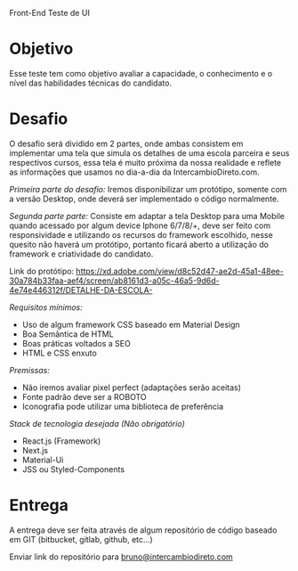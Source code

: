 Front-End Teste de UI

# Objetivo
Esse teste tem como objetivo avaliar a capacidade, o conhecimento e o nível das habilidades técnicas do candidato.

# Desafio
O desafio será dividido em 2 partes, onde ambas consistem em implementar uma tela que simula os detalhes de uma escola parceira e seus respectivos cursos, essa tela é muito próxima da nossa realidade e reflete as informações que usamos no dia-a-dia da IntercambioDireto.com.

*Primeira parte do desafio:* Iremos disponibilizar um protótipo, somente com a versão Desktop, onde deverá ser implementado o código normalmente. 

*Segunda parte parte:* Consiste em adaptar a tela Desktop para uma Mobile quando acessado por algum device Iphone 6/7/8/+, deve ser feito com responsividade e utilizando os recursos do framework escolhido, nesse quesito não haverá um protótipo, portanto ficará aberto a utilização do framework e criatividade do candidato.

Link do protótipo: https://xd.adobe.com/view/d8c52d47-ae2d-45a1-48ee-30a784b33faa-aef4/screen/ab8161d3-a05c-46a5-9d6d-4e74e446312f/DETALHE-DA-ESCOLA-

*Requisitos mínimos:*
- Uso de algum framework CSS baseado em Material Design
- Boa Semântica de HTML
- Boas práticas voltados a SEO
- HTML e CSS enxuto

*Premissas:*
- Não iremos avaliar pixel perfect (adaptações serão aceitas)
- Fonte padrão deve ser a ROBOTO
- Iconografia pode utilizar uma biblioteca de preferência

*Stack de tecnologia desejada (Não obrigatório)*
- React.js (Framework)
- Next.js
- Material-Ui
- JSS ou Styled-Components

# Entrega

A entrega deve ser feita através de algum repositório de código baseado em GIT (bitbucket, gitlab, github, etc...)

Enviar link do repositório para bruno@intercambiodireto.com